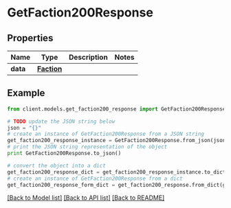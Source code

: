 # GetFaction200Response

## Properties

Name | Type | Description | Notes
------------ | ------------- | ------------- | -------------
**data** | [**Faction**](Faction.md) |  |

## Example

```python
from client.models.get_faction200_response import GetFaction200Response

# TODO update the JSON string below
json = "{}"
# create an instance of GetFaction200Response from a JSON string
get_faction200_response_instance = GetFaction200Response.from_json(json)
# print the JSON string representation of the object
print GetFaction200Response.to_json()

# convert the object into a dict
get_faction200_response_dict = get_faction200_response_instance.to_dict()
# create an instance of GetFaction200Response from a dict
get_faction200_response_form_dict = get_faction200_response.from_dict(get_faction200_response_dict)
```

[[Back to Model list]](../README.md#documentation-for-models) [[Back to API list]](../README.md#documentation-for-api-endpoints) [[Back to README]](../README.md)

